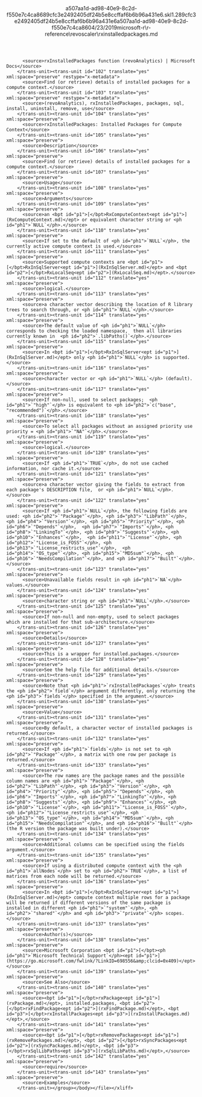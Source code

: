 <?xml version="1.0"?><xliff version="1.2" xmlns="urn:oasis:names:tc:xliff:document:1.2" xmlns:xsi="http://www.w3.org/2001/XMLSchema-instance" xsi:schemaLocation="urn:oasis:names:tc:xliff:document:1.2 xliff-core-1.2-transitional.xsd"><file datatype="xml" original="rxinstalledpackages.md" source-language="en-US" target-language="en-US"><header><tool tool-id="mdxliff" tool-name="mdxliff" tool-version="1.0-1931010" tool-company="Microsoft" /><xliffext:skl_file_name xmlns:xliffext="urn:microsoft:content:schema:xliffextensions">a507aa1d-ad98-40e9-8c2d-f550e7c4ca8689cfc3e2492405df24b5e8ccffaf6b6b96a431e6.skl</xliffext:skl_file_name><xliffext:version xmlns:xliffext="urn:microsoft:content:schema:xliffextensions">1.2</xliffext:version><xliffext:ms.openlocfilehash xmlns:xliffext="urn:microsoft:content:schema:xliffextensions">89cfc3e2492405df24b5e8ccffaf6b6b96a431e6</xliffext:ms.openlocfilehash><xliffext:ms.sourcegitcommit xmlns:xliffext="urn:microsoft:content:schema:xliffextensions">a507aa1d-ad98-40e9-8c2d-f550e7c4ca86</xliffext:ms.sourcegitcommit><xliffext:ms.lasthandoff xmlns:xliffext="urn:microsoft:content:schema:xliffextensions">04/23/2019</xliffext:ms.lasthandoff><xliffext:ms.openlocfilepath xmlns:xliffext="urn:microsoft:content:schema:xliffextensions">microsoft-r\r-reference\revoscaler\rxinstalledpackages.md</xliffext:ms.openlocfilepath></header><body><group id="content" extype="content"><trans-unit id="101" translate="yes" xml:space="preserve" restype="x-metadata">
          <source>rxInstalledPackages function (revoAnalytics) | Microsoft Docs</source>
        </trans-unit><trans-unit id="102" translate="yes" xml:space="preserve" restype="x-metadata">
          <source>Find (or retrieve) details of installed packages for a compute context.</source>
        </trans-unit><trans-unit id="103" translate="yes" xml:space="preserve" restype="x-metadata">
          <source>(revoAnalytics), rxInstalledPackages, packages, sql, install, uninstall, remove, use</source>
        </trans-unit><trans-unit id="104" translate="yes" xml:space="preserve">
          <source>rxInstalledPackages: Installed Packages for Compute Context</source>
        </trans-unit><trans-unit id="105" translate="yes" xml:space="preserve">
          <source>Description</source>
        </trans-unit><trans-unit id="106" translate="yes" xml:space="preserve">
          <source>Find (or retrieve) details of installed packages for a compute context.</source>
        </trans-unit><trans-unit id="107" translate="yes" xml:space="preserve">
          <source>Usage</source>
        </trans-unit><trans-unit id="108" translate="yes" xml:space="preserve">
          <source>Arguments</source>
        </trans-unit><trans-unit id="109" translate="yes" xml:space="preserve">
          <source>an <bpt id="p1">[</bpt>RxComputeContext<ept id="p1">](RxComputeContext.md)</ept> or equivalent character string or <ph id="ph1">`NULL`</ph>.</source>
        </trans-unit><trans-unit id="110" translate="yes" xml:space="preserve">
          <source>If set to the default of <ph id="ph1">`NULL`</ph>, the currently active compute context is used.</source>
        </trans-unit><trans-unit id="111" translate="yes" xml:space="preserve">
          <source>Supported compute contexts are <bpt id="p1">[</bpt>RxInSqlServer<ept id="p1">](RxInSqlServer.md)</ept> and <bpt id="p2">[</bpt>RxLocalSeq<ept id="p2">](RxLocalSeq.md)</ept>.</source>
        </trans-unit><trans-unit id="112" translate="yes" xml:space="preserve">
          <source>logical.</source>
        </trans-unit><trans-unit id="113" translate="yes" xml:space="preserve">
          <source>a character vector describing the location of R library  trees to search through, or <ph id="ph1">`NULL`</ph>.</source>
        </trans-unit><trans-unit id="114" translate="yes" xml:space="preserve">
          <source>The default value of <ph id="ph1">`NULL`</ph> corresponds to checking the loaded namespace,  then all libraries currently known in  <ph id="ph2">`.libPaths()`</ph>.</source>
        </trans-unit><trans-unit id="115" translate="yes" xml:space="preserve">
          <source>In <bpt id="p1">[</bpt>RxInSqlServer<ept id="p1">](RxInSqlServer.md)</ept> only <ph id="ph1">`NULL`</ph> is supported.</source>
        </trans-unit><trans-unit id="116" translate="yes" xml:space="preserve">
          <source>character vector or <ph id="ph1">`NULL`</ph> (default).</source>
        </trans-unit><trans-unit id="117" translate="yes" xml:space="preserve">
          <source>If non-null, used to select packages;  <ph id="ph1">`"high"`</ph> is equivalent to <ph id="ph2">`c("base", "recommended")`</ph>.</source>
        </trans-unit><trans-unit id="118" translate="yes" xml:space="preserve">
          <source>To select all packages without an assigned priority use priority = <ph id="ph1">`"NA"`</ph>.</source>
        </trans-unit><trans-unit id="119" translate="yes" xml:space="preserve">
          <source>logical.</source>
        </trans-unit><trans-unit id="120" translate="yes" xml:space="preserve">
          <source>If <ph id="ph1">`TRUE`</ph>, do not use cached information, nor cache it.</source>
        </trans-unit><trans-unit id="121" translate="yes" xml:space="preserve">
          <source>a character vector giving the fields to extract from each package's DESCRIPTION file,  or <ph id="ph1">`NULL`</ph>.</source>
        </trans-unit><trans-unit id="122" translate="yes" xml:space="preserve">
          <source>If <ph id="ph1">`NULL`</ph>, the following fields are used: <ph id="ph2">`"Package"`</ph>, <ph id="ph3">`"LibPath"`</ph>, <ph id="ph4">`"Version"`</ph>, <ph id="ph5">`"Priority"`</ph>, <ph id="ph6">`"Depends"`</ph>,  <ph id="ph7">`"Imports"`</ph>, <ph id="ph8">`"LinkingTo"`</ph>, <ph id="ph9">`"Suggests"`</ph>, <ph id="ph10">`"Enhances"`</ph>,  <ph id="ph11">`"License"`</ph>, <ph id="ph12">`"License_is_FOSS"`</ph>, <ph id="ph13">`"License_restricts_use"`</ph>,  <ph id="ph14">`"OS_type"`</ph>, <ph id="ph15">`"MD5sum"`</ph>, <ph id="ph16">`"NeedsCompilation"`</ph>, and <ph id="ph17">`"Built"`</ph>.</source>
        </trans-unit><trans-unit id="123" translate="yes" xml:space="preserve">
          <source>Unavailable fields result in <ph id="ph1">`NA`</ph> values.</source>
        </trans-unit><trans-unit id="124" translate="yes" xml:space="preserve">
          <source>character string or <ph id="ph1">`NULL`</ph>.</source>
        </trans-unit><trans-unit id="125" translate="yes" xml:space="preserve">
          <source>If non-null and non-empty, used to select packages  which are installed for that sub-architecture.</source>
        </trans-unit><trans-unit id="126" translate="yes" xml:space="preserve">
          <source>Details</source>
        </trans-unit><trans-unit id="127" translate="yes" xml:space="preserve">
          <source>This is a wrapper for installed.packages.</source>
        </trans-unit><trans-unit id="128" translate="yes" xml:space="preserve">
          <source>See the help file for additional details.</source>
        </trans-unit><trans-unit id="129" translate="yes" xml:space="preserve">
          <source>Note that <ph id="ph1">`rxInstalledPackages`</ph> treats the <ph id="ph2">`field`</ph> argument differently, only returning the <ph id="ph3">`fields`</ph> specified in the argument.</source>
        </trans-unit><trans-unit id="130" translate="yes" xml:space="preserve">
          <source>Value</source>
        </trans-unit><trans-unit id="131" translate="yes" xml:space="preserve">
          <source>By default, a character vector of installed packages is returned.</source>
        </trans-unit><trans-unit id="132" translate="yes" xml:space="preserve">
          <source>If <ph id="ph1">`fields`</ph> is not set to <ph id="ph2">`"Package"`</ph>, a matrix with one row per package is returned.</source>
        </trans-unit><trans-unit id="133" translate="yes" xml:space="preserve">
          <source>The row names are the package names and the possible column names are <ph id="ph1">`"Package"`</ph>, <ph id="ph2">`"LibPath"`</ph>, <ph id="ph3">`"Version"`</ph>, <ph id="ph4">`"Priority"`</ph>, <ph id="ph5">`"Depends"`</ph>, <ph id="ph6">`"Imports"`</ph>, <ph id="ph7">`"LinkingTo"`</ph>, <ph id="ph8">`"Suggests"`</ph>, <ph id="ph9">`"Enhances"`</ph>, <ph id="ph10">`"License"`</ph>, <ph id="ph11">`"License_is_FOSS"`</ph>, <ph id="ph12">`"License_restricts_use"`</ph>, <ph id="ph13">`"OS_type"`</ph>, <ph id="ph14">`"MD5sum"`</ph>, <ph id="ph15">`"NeedsCompilation"`</ph>, and <ph id="ph16">`"Built"`</ph> (the R version the package was built under).</source>
        </trans-unit><trans-unit id="134" translate="yes" xml:space="preserve">
          <source>Additional columns can be specified using the fields argument.</source>
        </trans-unit><trans-unit id="135" translate="yes" xml:space="preserve">
          <source>If using a distributed compute context with the <ph id="ph1">`allNodes`</ph> set to <ph id="ph2">`TRUE`</ph>, a list of matrices from each node will be returned.</source>
        </trans-unit><trans-unit id="136" translate="yes" xml:space="preserve">
          <source>In <bpt id="p1">[</bpt>RxInSqlServer<ept id="p1">](RxInSqlServer.md)</ept> compute context multiple rows for a package will be returned if different versions of the same package is installed in different <ph id="ph1">`"system"`</ph>, <ph id="ph2">`"shared"`</ph> and <ph id="ph3">`"private"`</ph> scopes.</source>
        </trans-unit><trans-unit id="137" translate="yes" xml:space="preserve">
          <source>Author(s)</source>
        </trans-unit><trans-unit id="138" translate="yes" xml:space="preserve">
          <source>Microsoft Corporation <bpt id="p1">[</bpt><ph id="ph1">`Microsoft Technical Support`</ph><ept id="p1">](https://go.microsoft.com/fwlink/?LinkID=698556&amp;clcid=0x409)</ept></source>
        </trans-unit><trans-unit id="139" translate="yes" xml:space="preserve">
          <source>See Also</source>
        </trans-unit><trans-unit id="140" translate="yes" xml:space="preserve">
          <source><bpt id="p1">[</bpt>rxPackage<ept id="p1">](rxPackage.md)</ept>, installed.packages, <bpt id="p2">[</bpt>rxFindPackage<ept id="p2">](rxFindPackage.md)</ept>, <bpt id="p3">[</bpt>rxInstallPackages<ept id="p3">](rxInstallPackages.md)</ept>,</source>
        </trans-unit><trans-unit id="141" translate="yes" xml:space="preserve">
          <source><bpt id="p1">[</bpt>rxRemovePackages<ept id="p1">](rxRemovePackages.md)</ept>, <bpt id="p2">[</bpt>rxSyncPackages<ept id="p2">](rxSyncPackages.md)</ept>, <bpt id="p3">[</bpt>rxSqlLibPaths<ept id="p3">](rxSqlLibPaths.md)</ept>,</source>
        </trans-unit><trans-unit id="142" translate="yes" xml:space="preserve">
          <source>require</source>
        </trans-unit><trans-unit id="143" translate="yes" xml:space="preserve">
          <source>Examples</source>
        </trans-unit></group></body></file></xliff>